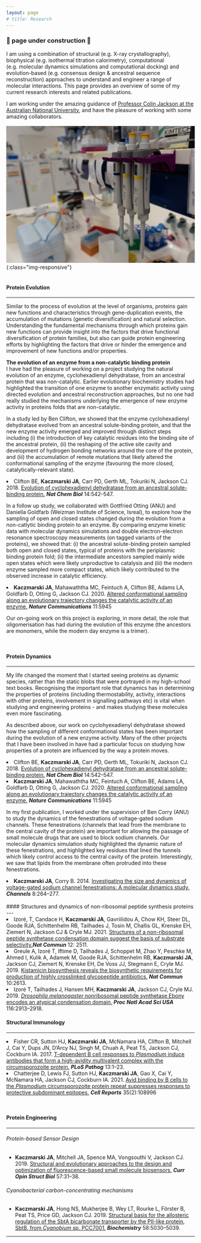 ```yaml
---
layout: page
# title: Research
---
```


### 🚧 page under construction 🚧

I am using a combination of structural (e.g.&nbsp;X-ray crystallography), biophysical (e.g.&nbsp;isothermal titration calorimetry), computational (e.g.&nbsp;molecular dynamics simulations and computational docking) and evolution-based (e.g.&nbsp;consensus design & ancestral sequence reconstruction) approaches to understand and engineer a range of molecular interactions. This page provides an overview of some of my current research interests and related publications. 

I am working under the amazing guidance of [Professor Colin Jackson at the Australian National University](https://jacksonlab.wordpress.com/), and have the pleasure of working with some amazing collaborators. 
&nbsp;
<br>  
![Lab Bench, RSC](/assets/img/lab_stock/lab_bench_pipette.jpg){:class="img-responsive"}  
&nbsp;
#### Protein Evolution
---
Similar to the process of evolution at the level of organisms, proteins gain new functions and characteristics through gene-duplication events, the accumulation of mutations (genetic diversification) and natural selection.  Understanding the fundamental mechanisms through which proteins gain new functions can provide insight into the factors that drive functional diversification of protein families, but also can guide protein engineering efforts by highlighting the factors that drive or hinder the emergence and improvement of new functions and/or properties. 

**The evolution of an enzyme from a non-catalytic binding protein**  
I have had the pleasure of working on a project studying the natural evolution of an enzyme, cyclohexadienyl dehydratase, from an ancestral protein that was non-catalytic. Earlier evolutionary biochemistry studies had highlighted the transition of one enzyme to another enzymatic activity using directed evolution and ancestral reconstruction approaches, but no one had really studied the mechanisms underlying the emergence of new enzyme activity in proteins folds that are non-catalytic.

In a study led by Ben Clifton, we showed that the enzyme cyclohexadienyl dehydratase evolved from an ancestral solute-binding protein, and that the new enzyme activity emerged and improved through distinct steps including (i) the introduction of key catalytic residues into the binding site of the ancestral protein, (ii) the reshaping of the active site cavity and development of hydrogen bonding networks around the core of the protein, and (iii) the accumulation of remote mutations that likely altered the conformational sampling of the enzyme (favouring the more closed, catalytically-relevant state). 

<li>Clifton BE, <strong>Kaczmarski JA</strong>, Carr PD, Gerth ML, Tokuriki N, Jackson CJ. 2018. <a href="https://www.nature.com/articles/s41589-018-0043-2">Evolution of cyclohexadienyl dehydratase from an ancestral solute-binding protein.</a> <strong><em>Nat Chem Biol</em></strong> 14:542–547. </li>

In a follow up study, we collaborated with Gottfried Otting (ANU) and Daniella Goldfarb (Weizman Institute of Science, Isreal), to explore how the sampling of open and closed states changed during the evolution from a non-catlytic binding protein to an enzyme. By comparing enzyme kinetic data with molecular dynamics simulations and double electron-electron resonance spectroscopy measurements (on tagged variants of the proteins), we showed that: (i) the ancestral solute-binding protein sampled both open and closed states, typical of proteins with the periplasmic binding protein fold; (ii) the intermediate ancestors sampled mainly wide open states which were likely unproductive to catalysis and (iii) the modern enzyme sampled more compact states, which likely contributed to the observed increase in catalytic efficiency.

<li><strong>Kaczmarski JA</strong>, Mahawaththa MC, Feintuch A, Clifton BE, Adams LA, Goldfarb D, Otting G, Jackson CJ. 2020. <a href="https://doi.org/10.1038/s41467-020-19695-9">Altered conformational sampling along an evolutionary trajectory changes the catalytic activity of an enzyme.</a> <strong><em>Nature Communications</em></strong> 11:5945</li>

Our on-going work on this project is exploring, in more detail, the role that oligomerisation has had during the evolution of this enzyme (the ancestors are monomers, while the modern day enzyme is a trimer). 

&nbsp;
#### Protein Dynamics
---
My life changed the moment that I started seeing proteins as dynamic species, rather than the static blobs that were portrayed in my high-school text books. Recognising the important role that dynamics has in determining the properties of proteins (including thermostability, activity, interactions with other proteins, involvement in signalling pathways etc) is vital when studying and engineering proteins - and makes studying these molecules even more fascinating.  

As described above, our work on cyclohyexadienyl dehydratase showed how the sampling of different conformational states has been important during the evolution of a new enzyme activity. Many of the other projects that I have been involved in have had a particular focus on studying how properties of a protein are influenced by the way a protein moves. 

<li>Clifton BE, <strong>Kaczmarski JA</strong>, Carr PD, Gerth ML, Tokuriki N, Jackson CJ. 2018. <a href="https://www.nature.com/articles/s41589-018-0043-2">Evolution of cyclohexadienyl dehydratase from an ancestral solute-binding protein.</a> <strong><em>Nat Chem Biol</em></strong> 14:542–547. </li>  
<li><strong>Kaczmarski JA</strong>, Mahawaththa MC, Feintuch A, Clifton BE, Adams LA, Goldfarb D, Otting G, Jackson CJ. 2020. <a href="https://doi.org/10.1038/s41467-020-19695-9">Altered conformational sampling along an evolutionary trajectory changes the catalytic activity of an enzyme.</a> <strong><em>Nature Communications</em></strong> 11:5945</li>

In my first publication, I worked under the supervision of Ben Corry (ANU) to study the dynamics of the fenestrations of voltage-gated sodium channels. These fenestrations (channels that lead from the membrane to the central cavity of the protein) are important for allowing the passage of small molecule drugs that are used to block sodium channels. Our molecular dynamics simulation study highlighted the dynamic nature of these fenestrations, and highlighted key residues that lined the tunnels which likely control access to the central cavity of the protein. Interestingly, we saw that lipids from the membrane often protruded into these fenestrations. 

<li><strong>Kaczmarski JA</strong>, Corry B. 2014. <a href="https://www.tandfonline.com/doi/full/10.4161/chan.28136">Investigating the size and dynamics of voltage-gated sodium channel fenestrations: A molecular dynamics study.</a> <strong><em>Channels</em></strong> 8:264–277. </li>
<br>
#### Structures and dynamics of non-ribosomal peptide synthesis proteins
---
<li>Izoré, T, Candace H, <strong>Kaczmarski JA</strong>, Gavriilidou A, Chow KH, Steer DL,  Goode RJA, Schittenhelm RB, Tailhades J, Tosin M, Challis GL, Krenske EH, Ziemert N, Jackson CJ & Cryle MJ. 2021. <a href="https://doi-org.virtual.anu.edu.au/10.1038/s41467-021-22623-0">Structures of a non-ribosomal peptide synthetase condensation domain suggest the basis of substrate selectivity.</a><strong><em>Nat Commun</em></strong> 12: 2511. </li>
<li>Greule A, Izoré T, Iftime D, Tailhades J, Schoppet M, Zhao Y, Peschke M, Ahmed I, Kulik A, Adamek M, Goode RJA, Schittenhelm RB, <strong>Kaczmarski JA</strong>, Jackson CJ, Ziemert N, Krenske EH, De Voss JJ, Stegmann E, Cryle MJ. 2019. <a href="https://www.nature.com/articles/s41467-019-10384-w">Kistamicin biosynthesis reveals the biosynthetic requirements for production of highly crosslinked glycopeptide antibiotics.</a> <strong><em>Nat Commun</em></strong> 10:2613. </li>
<li>Izoré T, Tailhades J, Hansen MH, <strong>Kaczmarski JA</strong>, Jackson CJ, Cryle MJ. 2019. <a href="https://www.pnas.org/content/116/8/2913.short"><em>Drosophila melanogaster</em> nonribosomal peptide synthetase Ebony encodes an atypical condensation domain.</a> <strong><em>Proc Natl Acad Sci USA</em></strong> 116:2913–2918. </li>

#### Structural Immunology
---

<li>Fisher CR, Sutton HJ, <strong>Kaczmarski JA</strong>, McNamara HA, Clifton B, Mitchell J, Cai Y, Dups JN, D’Arcy NJ, Singh M, Chuah A, Peat TS, Jackson CJ, Cockburn IA. 2017. <a href="https://journals.plos.org/plospathogens/article?id=10.1371/journal.ppat.1006469">T-dependent B cell responses to <em>Plasmodium</em> induce antibodies that form a high-avidity multivalent complex with the circumsporozoite protein.</a> <strong><em>PLoS Pathog</em></strong> 13:1–23.</li>
<li>Chatterjee D, Lewis FJ, Sutton HJ, <strong>Kaczmarski JA</strong>, Gao X, Cai Y, McNamara HA, Jackson CJ, Cockburn IA. 2021. <a href="https://doi.org/10.1016/j.celrep.2021.108996">Avid binding by B cells to the <em>Plasmodium</em> circumsporozoite protein repeat suppresses responses to protective subdominant epitopes.</a> <strong><em>Cell Reports</em></strong> 35(2):108996</li>

&nbsp;
#### Protein Engineering
---

###### Protein-based Sensor Design

- **Kaczmarski JA**, Mitchell JA, Spence MA, Vongsouthi V, Jackson CJ. 2019. [Structural and evolutionary approaches to the design and optimization of fluorescence-based small molecule biosensors.](https://www.sciencedirect.com/science/article/pii/S0959440X1830126X) **_Curr Opin Struct Biol_** 57:31–38. 
  
###### Cyanobacterial carbon-concentrating mechanisms

- **Kaczmarski JA**, Hong NS, Mukherjee B, Wey LT, Rourke L, Förster B, Peat TS, Price GD, Jackson CJ. 2019. [Structural basis for the allosteric regulation of the SbtA bicarbonate transporter by the PII-like protein, SbtB, from _Cyanobium_ sp. PCC7001.](https://pubs.acs.org/doi/abs/10.1021/acs.biochem.9b00880) **_Biochemistry_** 58:5030–5039.  


----
